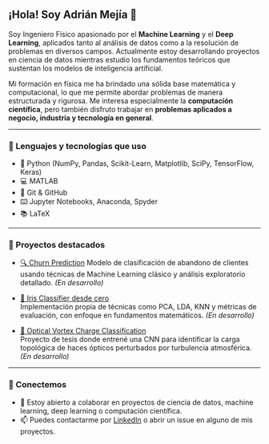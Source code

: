 ## ¡Hola! Soy Adrián Mejía 👋 

Soy Ingeniero Físico apasionado por el **Machine Learning** y el **Deep Learning**, aplicados tanto al análisis de datos como a la resolución de problemas en diversos campos. Actualmente estoy desarrollando proyectos en ciencia de datos mientras estudio los fundamentos teóricos que sustentan los modelos de inteligencia artificial. 

Mi formación en física me ha brindado una sólida base matemática y computacional, lo que me permite abordar problemas de manera estructurada y rigurosa. Me interesa especialmente la **computación científica**, pero también disfruto trabajar en **problemas aplicados a negocio, industria y tecnología en general**.

---

### 🧰 Lenguajes y tecnologías que uso
- 🐍 Python (NumPy, Pandas, Scikit-Learn, Matplotlib, SciPy, TensorFlow, Keras)
- 💻 MATLAB
- 📂 Git & GitHub
- ⌨️ Jupyter Notebooks, Anaconda, Spyder
- 📚 LaTeX

---

### 🧪 Proyectos destacados

- [🔍 Churn Prediction](https://github.com/adrejia/churn-prediction)
  Modelo de clasificación de abandono de clientes usando técnicas de Machine Learning clásico y análisis exploratorio detallado. *(En desarrollo)*

- [🌸 Iris Classifier desde cero](https://github.com/tuusuario/iris-classifier)  
  Implementación propia de técnicas como PCA, LDA, KNN y métricas de evaluación, con enfoque en fundamentos matemáticos. *(En desarrollo)*

- [📡 Optical Vortex Charge Classification](https://github.com/tuusuario/optical-vortex-cnn)  
  Proyecto de tesis donde entrené una CNN para identificar la carga topológica de haces ópticos perturbados por turbulencia atmosférica. *(En desarrollo)*

---

### 🤝 Conectemos

- 💬 Estoy abierto a colaborar en proyectos de ciencia de datos, machine learning, deep learning o computación científica.
- 📫 Puedes contactarme por [LinkedIn](https://www.linkedin.com/in/adrejia/) o abrir un issue en alguno de mis proyectos.

